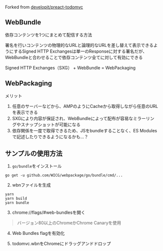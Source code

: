Forked from [developit/preact-todomvc](https://github.com/developit/preact-todomvc)

## WebBundle

依存コンテンツを1つにまとめて配信する方法

署名を行いコンテンツの物理的なURLと論理的なURLを差し替えて表示できるようにするSigned HTTP Exchangesは単一のResponseに対する署名だが、WebBundleと合わせることで依存コンテンツ全てに対して有効にできる

Signed HTTP Exchanges（SXG） + WebBundle = WebPackaging

## WebPackaging

メリット

1. 任意のサーバーなどから、AMPのようにCacheから取得しながら任意のURLを表示できる
2. SXGにより内容が保証され、WebBundleによって配布が容易なミラーリングやスナップショットが可能になる
3. 依存関係を一度で取得できるため、JSをbundleすることなく、ES Modulesで記述したりできるようになるかも...？

## サンプルの使用方法

1. `go/bundle`をインストール

```command
go get -u github.com/WICG/webpackage/go/bundle/cmd/...
```

2. wbnファイルを生成

```command
yarn
yarn build
yarn bundle
```

3. chrome://flags/#web-bundlesを開く

> バージョン80以上のChromeかChrome Canaryを使用

4. Web Bundles flagを有効化

5. todomvc.wbnをChromeにドラッグアンドドロップ

